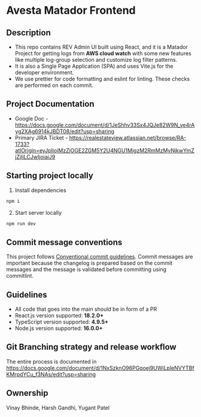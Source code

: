 # Avesta Matador Frontend

## Description

-   This repo contains REV Admin UI built using React, and it is a Matador Project for getting logs from **AWS cloud watch** with some new features like multiple log-group selection and customize log filter patterns.
-   It is also a Single Page Application (SPA) and uses Vite.js for the developer environment.
-   We use prettier for code formatting and eslint for linting. These checks are performed on each commit.

## Project Documentation

-   Google Doc - https://docs.google.com/document/d/1JeShhv33Sx4JQJe82W9N_ye4rAyg2XAg6914kJBDT08/edit?usp=sharing
-   Primary JIRA Ticket - https://realestateview.atlassian.net/browse/RA-1733?atlOrigin=eyJpIjoiMzZjOGE2ZGM5Y2U4NGU1MjgzM2RmMzMyNjkwYmZjZjIiLCJwIjoiaiJ9

## Starting project locally

1. Install dependencies

```bash
npm i
```

2. Start server locally

```bash
npm run dev
```

## Commit message conventions

This project follows [Conventional commit guidelines](https://www.conventionalcommits.org/en/v1.0.0/). Commit messages are important because the changelog is prepared based on the commit messages and the message is validated before committing using commitlint.

## Guidelines

-   All code that goes into the main should be in form of a PR
-   React.js version supported: **18.2.0+**
-   TypeScript version supported: **4.9.5+**
-   Node.js version supported: **16.0.0+**

## Git Branching strategy and release workflow

The entire process is documented in https://docs.google.com/document/d/1NxSzknO96PGqoej9UWiLpleNVYTBfKMrpdYCu_f3NAs/edit?usp=sharing

## Ownership

Vinay Bhinde, Harsh Gandhi, Yugant Patel
